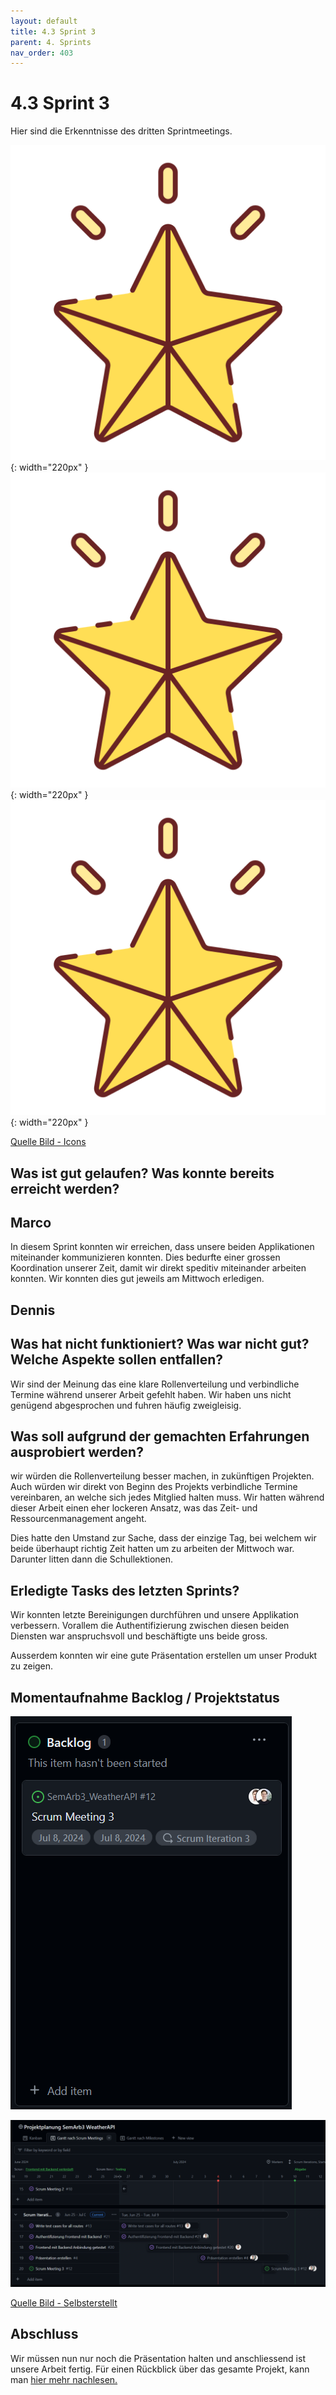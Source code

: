 ```yaml
---
layout: default
title: 4.3 Sprint 3
parent: 4. Sprints
nav_order: 403
---
```


# 4.3 Sprint 3

Hier sind die Erkenntnisse des dritten Sprintmeetings.

![Star 1](../ressources/icons/star.png){: width="220px" }
![Star 2](../ressources/icons/star.png){: width="220px" }
![Star 3](../ressources/icons/star.png){: width="220px" }

[Quelle Bild - Icons](../anhang/600-quellen.html#64-icons)

## Was ist gut gelaufen? Was konnte bereits erreicht werden?

## Marco

In diesem Sprint konnten wir erreichen, dass unsere beiden Applikationen miteinander kommunizieren konnten. Dies bedurfte einer grossen Koordination unserer Zeit, damit wir direkt speditiv miteinander arbeiten konnten. Wir konnten dies gut jeweils am Mittwoch erledigen.

## Dennis

## Was hat nicht funktioniert? Was war nicht gut? Welche Aspekte sollen entfallen?

Wir sind der Meinung das eine klare Rollenverteilung und verbindliche Termine während unserer Arbeit gefehlt haben. Wir haben uns nicht genügend abgesprochen und fuhren häufig zweigleisig.

## Was soll aufgrund der gemachten Erfahrungen ausprobiert werden?

wir würden die Rollenverteilung besser machen, in zukünftigen Projekten. Auch würden wir direkt von Beginn des Projekts verbindliche Termine vereinbaren, an welche sich jedes Mitglied halten muss. Wir hatten während dieser Arbeit einen eher lockeren Ansatz, was das Zeit- und Ressourcenmanagement angeht.

Dies hatte den Umstand zur Sache, dass der einzige Tag, bei welchem wir beide überhaupt richtig Zeit hatten um zu arbeiten der Mittwoch war. Darunter litten dann die Schullektionen.

## Erledigte Tasks des letzten Sprints?

Wir konnten letzte Bereinigungen durchführen und unsere Applikation verbessern. Vorallem die Authentifizierung zwischen diesen beiden Diensten war anspruchsvoll und beschäftigte uns beide gross.

Ausserdem konnten wir eine gute Präsentation erstellen um unser Produkt zu zeigen.

## Momentaufnahme Backlog / Projektstatus

![Backlog Sprint 3](../ressources/images/scrum/backlog_sprint3.PNG)

![Projektstatus Sprint 3](../ressources/images/scrum/projektstatus_sprint3.PNG)

[Quelle Bild - Selbsterstellt](../anhang/600-quellen.html#61-bilder)

## Abschluss

Wir müssen nun nur noch die Präsentation halten und anschliessend ist unsere Arbeit fertig. Für einen Rückblick über das gesamte Projekt, kann man [hier mehr nachlesen.](../schlussteil/502-erfahrungen.html)
